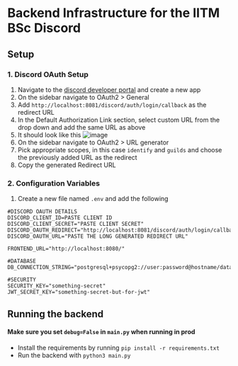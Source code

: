 # Backend Infrastructure for the IITM BSc Discord

## Setup

### 1. Discord OAuth Setup
1. Navigate to the [discord developer portal](https://discord.com/developers/applications) and create a new app
2. On the sidebar navigate to OAuth2 > General
3. Add `http://localhost:8081/discord/auth/login/callback` as the redirect URL
4. In the Default Authorization Link section, select custom URL from the drop down and add the same URL as above
5. It should look like this
![image](https://github.com/IITM-BS-Codebase/iitm-backend/assets/42805453/b735a18d-e9d0-4cbd-9352-4eca3f5ddc6e)
6. On the sidebar navigate to OAuth2 > URL generator
7. Pick appropriate scopes, in this case `identify` and `guilds` and choose the previously added URL as the redirect
8. Copy the generated Redirect URL

### 2. Configuration Variables
1. Create a new file named `.env` and add the following
```env
#DISCORD OAUTH DETAILS
DISCORD_CLIENT_ID=PASTE CLIENT ID
DISCORD_CLIENT_SECRET="PASTE CLIENT SECRET"
DISCORD_OAUTH_REDIRECT="http://localhost:8081/discord/auth/login/callback"
DISCORD_OAUTH_URL="PASTE THE LONG GENERATED REDIRECT URL"

FRONTEND_URL="http://localhost:8080/"

#DATABASE
DB_CONNECTION_STRING="postgresql+psycopg2://user:password@hostname/database_name" 

#SECURITY
SECURITY_KEY="something-secret"
JWT_SECRET_KEY="something-secret-but-for-jwt"
```

## Running the backend
#### Make sure you set `debug=False` in `main.py` when running in prod

- Install the requirements by running `pip install -r requirements.txt`
- Run the backend with `python3 main.py`
